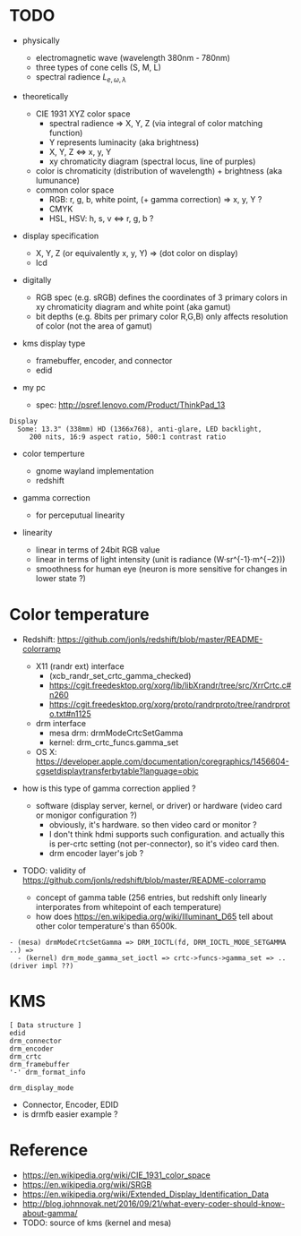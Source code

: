 <!--
{
  "title": "Color",
  "date": "2017-06-28T08:23:41+09:00",
  "category": "",
  "tags": ["graphics"],
  "draft": false
}
-->

# TODO

- physically
  - electromagnetic wave (wavelength 380nm - 780nm)
  - three types of cone cells (S, M, L)
  - spectral radience $L_{e,\omega,\lambda}$
- theoretically
  - CIE 1931 XYZ color space
      - spectral radience => X, Y, Z (via integral of color matching function)
      - Y represents luminacity (aka brightness)
      - X, Y, Z <=> x, y, Y
      - xy chromaticity diagram (spectral locus, line of purples)
  - color is chromaticity (distribution of wavelength) + brightness (aka lumunance)
  - common color space
      - RGB: r, g, b, white point, (+ gamma correction) => x, y, Y ?
      - CMYK
      - HSL, HSV: h, s, v <=> r, g, b ?
- display specification
  - X, Y, Z (or equivalently x, y, Y) => (dot color on display)
  - lcd
- digitally
  - RGB spec (e.g. sRGB) defines the coordinates of 3 primary colors in xy chromaticity diagram and white point (aka gamut)
  - bit depths (e.g. 8bits per primary color R,G,B) only affects resolution of color (not the area of gamut)
- kms display type
  - framebuffer, encoder, and connector
  - edid

- my pc
  - spec: http://psref.lenovo.com/Product/ThinkPad_13

```
Display
  Some: 13.3" (338mm) HD (1366x768), anti-glare, LED backlight,
     200 nits, 16:9 aspect ratio, 500:1 contrast ratio
```

- color temperture
  - gnome wayland implementation
  - redshift

- gamma correction
  - for perceputual linearity

- linearity
  - linear in terms of 24bit RGB value
  - linear in terms of light intensity (unit is radiance (W·sr^{-1}·m^{−2}))
  - smoothness for human eye (neuron is more sensitive for changes in lower state ?)


# Color temperature

- Redshift: https://github.com/jonls/redshift/blob/master/README-colorramp
    - X11 (randr ext) interface
        - (xcb_randr_set_crtc_gamma_checked)
        - https://cgit.freedesktop.org/xorg/lib/libXrandr/tree/src/XrrCrtc.c#n260
        - https://cgit.freedesktop.org/xorg/proto/randrproto/tree/randrproto.txt#n1125
    - drm interface
        - mesa drm: drmModeCrtcSetGamma
        - kernel: drm_crtc_funcs.gamma_set
    - OS X: https://developer.apple.com/documentation/coregraphics/1456604-cgsetdisplaytransferbytable?language=objc
- how is this type of gamma correction applied ?
  - software (display server, kernel, or driver) or hardware (video card or monigor configuration ?)
      - obviously, it's hardware. so then video card or monitor ?
      - I don't think hdmi supports such configuration. and actually this is per-crtc setting (not per-connector), so it's video card then.
      - drm encoder layer's job ?

- TODO: validity of https://github.com/jonls/redshift/blob/master/README-colorramp
  - concept of gamma table (256 entries, but redshift only linearly interporates from whitepoint of each temperature)
  - how does https://en.wikipedia.org/wiki/Illuminant_D65 tell about other color temperature's than 6500k.

```
- (mesa) drmModeCrtcSetGamma => DRM_IOCTL(fd, DRM_IOCTL_MODE_SETGAMMA ..) =>
  - (kernel) drm_mode_gamma_set_ioctl => crtc->funcs->gamma_set => .. (driver impl ??)
```


# KMS

```
[ Data structure ]
edid
drm_connector
drm_encoder
drm_crtc
drm_framebuffer
'-' drm_format_info

drm_display_mode
```

- Connector, Encoder, EDID
- is drmfb easier example ?


# Reference

- https://en.wikipedia.org/wiki/CIE_1931_color_space
- https://en.wikipedia.org/wiki/SRGB
- https://en.wikipedia.org/wiki/Extended_Display_Identification_Data
- http://blog.johnnovak.net/2016/09/21/what-every-coder-should-know-about-gamma/
- TODO: source of kms (kernel and mesa)
